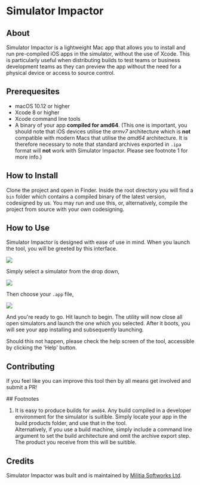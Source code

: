 # Simulator Impactor

## About

Simulator Impactor is a lightweight Mac app that allows you to install and run pre-compiled iOS apps in the simulator, without the use of Xcode. This is particularly useful when distributing builds to test teams or business development teams as they can preview the app without the need for a physical device or access to source control.

## Prerequesites

- macOS 10.12 or higher
- Xcode 8 or higher
- Xcode command line tools
- A binary of your app **compiled for amd64**. (This one is important, you should note that iOS devices utilise the *armv7* architecture which is **not** compatible with modern Macs that utilise the *amd64* architecture. It is therefore necessary to note that standard archives exported in `.ipa` format will **not** work with Simulator Impactor. Please see footnote 1 for more info.)

## How to Install

Clone the project and open in Finder. Inside the root directory you will find a `bin` folder which contains a compiled binary of the latest version, codesigned by us. You may run and use this, or, alternatively, compile the project from source with your own codesigning.

## How to Use

Simulator Impactor is designed with ease of use in mind. When you launch the tool, you will be greeted by this interface.

![](https://i.imgur.com/pVJirFp.png)

Simply select a simulator from the drop down,

![](https://i.imgur.com/V6Eks8k.png)

Then choose your `.app` file,

![](https://i.imgur.com/366D5Dq.png)

And you're ready to go. Hit launch to begin. The utility will now close all open simulators and launch the one which you selected. After it boots, you will see your app installing and subsequently launching.

Should this not happen, please check the help screen of the tool, accessible by clicking the 'Help' button.

## Contributing

If you feel like you can improve this tool then by all means get involved and submit a PR!

## Footnotes

1. It is easy to produce builds for `amd64`. Any build compiled in a developer environment for the simulator is suitible. Simply locate your app in the build products folder, and use that in the tool.<br>Alternatively, if you use a build machine, simply include a command line argument to set the build architecture and omit the archive export step. The product you receive from this will be suitible.

## Credits

Simulator Impactor was built and is maintained by [Militia Softworks Ltd](http://www.militiasoftworks.co.uk/).